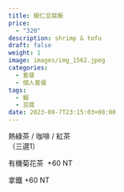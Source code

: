 ```yaml
---
title: 蝦仁豆腐飯
price:
  - "320"
description: shrimp & tofu
draft: false
weight: 1
image: images/img_1562.jpeg
categories:
  - 套餐
  - 個人套餐
tags:
  - 蝦
  - 豆腐
date: 2023-09-7T23:15:03+08:00
---
```


  熱綠茶 / 咖啡 / 紅茶   
  （三選1）

  有機菊花茶  +60  NT

  拿鐵 +60  NT
